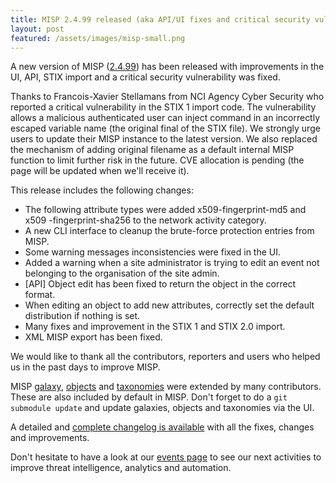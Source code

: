 ```yaml
---
title: MISP 2.4.99 released (aka API/UI fixes and critical security vulnerability fixed)
layout: post
featured: /assets/images/misp-small.png
---
```


A new version of MISP ([2.4.99](https://github.com/MISP/MISP/tree/v2.4.99)) has been released with improvements in the UI,  API, STIX import and a critical security vulnerability was fixed.

Thanks to Francois-Xavier Stellamans from NCI Agency Cyber Security who reported a critical vulnerability in the STIX 1 import code. The vulnerability allows a malicious authenticated user can inject command in an incorrectly escaped variable name (the original final of the STIX file). We strongly urge users to update their MISP instance to the latest version. We also replaced the mechanism of adding original filename as a default internal MISP function to limit further risk in the future. CVE allocation is pending (the page will be updated when we'll receive it).

This release includes the following changes:

- The following attribute types were added x509-fingerprint-md5 and x509 -fingerprint-sha256 to the network activity category.
- A new CLI interface to cleanup the brute-force protection entries from MISP.
- Some warning messages inconsistencies were fixed in the UI.
- Added a warning when a site administrator is trying to edit an event not belonging to the organisation of the site admin.
- [API] Object edit has been fixed to return the object in the correct format.
- When editing an object to add new attributes, correctly set the default distribution if nothing is set.
- Many fixes and improvement in the STIX 1 and STIX 2.0 import.
- XML MISP export has been fixed.

We would like to thank all the contributors, reporters and users who helped us in the past days to improve MISP.

MISP [galaxy](/galaxy.pdf), [objects](/objects.pdf) and [taxonomies](/taxonomies.pdf) were extended by many contributors. These are also included by default in MISP. Don't forget to do a `git submodule update` and update galaxies, objects and taxonomies via the UI.

A detailed and [complete changelog is available](http://www.misp-project.org/Changelog.txt) with all the fixes, changes and improvements.

Don't hesitate to have a look at our [events page](http://www.misp-project.org/events/) to see our next activities to improve threat intelligence, analytics and automation.

